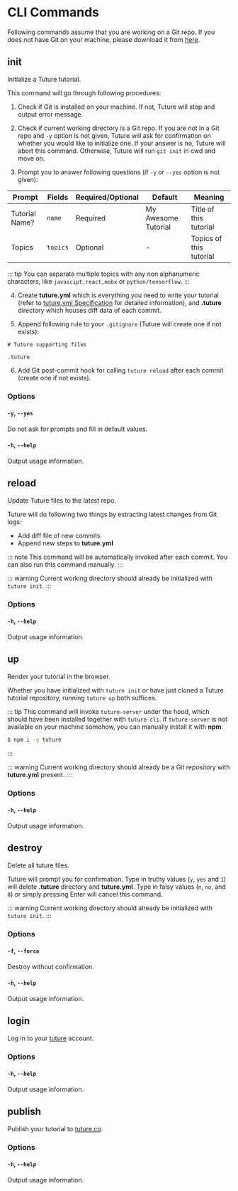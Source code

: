 # CLI Commands

Following commands assume that you are working on a Git repo. If you does not have Git on your machine, please download it from [here](https://git-scm.com/downloads).

## init

Initialize a Tuture tutorial.

This command will go through following procedures:

1. Check if Git is installed on your machine. If not, Tuture will stop and output error message.

2. Check if current working directory is a Git repo. If you are not in a Git repo and `-y` option is not given, Tuture will ask for confirmation on whether you would like to initialize one. If your answer is no, Tuture will abort this command. Otherwise, Tuture will run `git init` in cwd and move on.

3. Prompt you to answer following questions (if `-y` or `--yes` option is not given):

| Prompt             | Fields     | Required/Optional | Default            | Meaning                                                      |
| ------------------ | ---------- | ----------------- | ------------------ | ------------------------------------------------------------ |
| Tutorial Name?     | `name`     | Required          | My Awesome Tutorial | Title of this tutorial                                       |
| Topics | `topics` | Optional  | -           | Topics of this tutorial        |

::: tip
You can separate multiple topics with any non alphanumeric characters, like `javascipt,react,mobx` or `python/tensorflow`.
:::

4. Create **tuture.yml** which is everything you need to write your tutorial (refer to [tuture.yml Specification](TUTURE_YML_SPEC.md) for detailed information), and **.tuture** directory which houses diff data of each commit.

5. Append following rule to your `.gitignore` (Tuture will create one if not exists):

```
# Tuture supporting files

.tuture
```

6. Add Git post-commit hook for calling `tuture reload` after each commit (create one if not exists).

### Options

#### `-y`, `--yes`

Do not ask for prompts and fill in default values.

#### `-h`, `--help`

Output usage information.

## reload

Update Tuture files to the latest repo.

Tuture will do following two things by extracting latest changes from Git logs:

- Add diff file of new commits
- Append new steps to **tuture.yml**

::: note
This command will be automatically invoked after each commit. You can also run this command manually.
:::

::: warning
Current working directory should already be initialized with `tuture init`.
:::

### Options

#### `-h`, `--help`

Output usage information.

## up

Render your tutorial in the browser.

Whether you have initialized with `tuture init` or have just cloned a Tuture tutorial repository, running `tuture up` both suffices.

::: tip
This command will invoke `tuture-server` under the hood, which should have been installed together with `tuture-cli`. If `tuture-server` is not available on your machine somehow, you can manually install it with **npm**:

```bash
$ npm i -g tuture
```
:::

::: warning
Current working directory should already be a Git repository with **tuture.yml** present.
:::

### Options

#### `-h`, `--help`

Output usage information.

## destroy

Delete all tuture files.

Tuture will prompt you for confirmation. Type in truthy values (`y`, `yes` and `1`) will delete **.tuture** directory and **tuture.yml**. Type in falsy values (`n`, `no`, and `0`) or simply pressing Enter will cancel this command.

::: warning
Current working directory should already be initialized with `tuture init`.
:::

### Options

#### `-f`, `--force`

Destroy without confirmation.

#### `-h`, `--help`

Output usage information.

## login

Log in to your [tuture](https://tuture.co) account.

### Options

#### `-h`, `--help`

Output usage information.

## publish

Publish your tutorial to [tuture.co](https://tuture.co).

### Options

#### `-h`, `--help`

Output usage information.